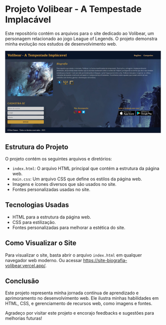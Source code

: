 # Projeto Volibear - A Tempestade Implacável

Este repositório contém os arquivos para o site dedicado ao Volibear, um personagem relacionado ao jogo League of Legends. O projeto demonstra minha evolução nos estudos de desenvolvimento web.

![Volibear](images/Bio-volibear.png)

## Estrutura do Projeto

O projeto contém os seguintes arquivos e diretórios:

- `index.html`: O arquivo HTML principal que contém a estrutura da página web.
- `main.css`: Um arquivo CSS que define os estilos da página web.
- Imagens e ícones diversos que são usados no site.
- Fontes personalizadas usadas no site.

## Tecnologias Usadas

- HTML para a estrutura da página web.
- CSS para estilização.
- Fontes personalizadas para melhorar a estética do site.

## Como Visualizar o Site

Para visualizar o site, basta abrir o arquivo `index.html` em qualquer navegador web moderno.
Ou acessar https://site-biografia-volibear.vercel.app/.

## Conclusão

Este projeto representa minha jornada contínua de aprendizado e aprimoramento no desenvolvimento web. Ele ilustra minhas habilidades em HTML, CSS, e gerenciamento de recursos web, como imagens e fontes.

Agradeço por visitar este projeto e encorajo feedbacks e sugestões para melhorias futuras!
